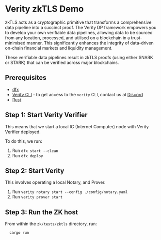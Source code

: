 # Verity zkTLS Demo

zkTLS acts as a cryptographic primitive that transforms a comprehensive data pipeline into a succinct proof. The Verity DP framework empowers you to develop your own verifiable data pipelines, allowing data to be sourced from any location, processed, and utilised on a blockchain in a trust-minimised manner. This significantly enhances the integrity of data-driven on-chain financial markets and liquidity management.

These verifiable data pipelines result in zkTLS proofs (using either SNARK or STARK) that can be verified across major blockchains.

## Prerequisites

- [dfx](https://internetcomputer.org/docs/current/developer-docs/developer-tools/cli-tools/cli-reference/dfx-parent)
- [Verity CLI](https://github.com/usherlabs/verity) - to get access to the `verity` CLI, contact us at [Discord](https://go.usher.so/discord)
- [Rust](https://www.rust-lang.org/tools/install)

## Step 1: Start Verity Verifier

This means that we start a local IC (Internet Computer) node with Verity Verifier deployed.

To do this, we run:

1. Run `dfx start --clean`
2. Run `dfx deploy`

## Step 2: Start Verity

This involves operating a local Notary, and Prover.

1. Run `verity notary start --config ./config/notary.yaml`
2. Run `verity prover start`

## Step 3: Run the ZK host

From within the `zk/tests/zktls` directory, run:

```shell
  cargo run
```
